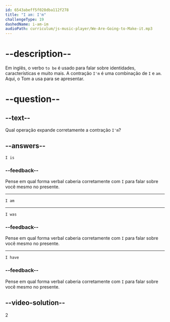 ```yaml
---
id: 6543abeff5f028dba112f278
title: "I am: I'm"
challengeType: 19
dashedName: i-am-im
audioPath: curriculum/js-music-player/We-Are-Going-to-Make-it.mp3
---
```


# --description--

Em inglês, o verbo `to be` é usado para falar sobre identidades, características e muito mais. A contração `I'm` é uma combinação de `I` e `am`. Aqui, o Tom a usa para se apresentar.

# --question--

## --text--

Qual operação expande corretamente a contração `I'm`?

## --answers--

`I is`

### --feedback--

Pense em qual forma verbal caberia corretamente com `I` para falar sobre você mesmo no presente.

***

`I am`

***

`I was`

### --feedback--

Pense em qual forma verbal caberia corretamente com `I` para falar sobre você mesmo no presente.

***

`I have`

### --feedback--

Pense em qual forma verbal caberia corretamente com `I` para falar sobre você mesmo no presente.

## --video-solution--

2
